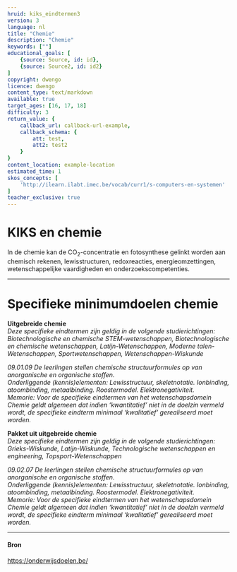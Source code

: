 ```yaml
---
hruid: kiks_eindtermen3
version: 3
language: nl
title: "Chemie"
description: "Chemie"
keywords: [""]
educational_goals: [
    {source: Source, id: id}, 
    {source: Source2, id: id2}
]
copyright: dwengo
licence: dwengo
content_type: text/markdown
available: true
target_ages: [16, 17, 18]
difficulty: 3
return_value: {
    callback_url: callback-url-example,
    callback_schema: {
        att: test,
        att2: test2
    }
}
content_location: example-location
estimated_time: 1
skos_concepts: [
    'http://ilearn.ilabt.imec.be/vocab/curr1/s-computers-en-systemen'
]
teacher_exclusive: true
---
```


# KIKS en chemie

In de chemie kan de CO<sub>2</sub>-concentratie en fotosynthese gelinkt worden aan chemisch rekenen, lewisstructuren, redoxreacties, energieomzettingen, wetenschappelijke
vaardigheden en onderzoekscompetenties.

-----

# Specifieke minimumdoelen chemie

**Uitgebreide chemie**<br>
*Deze specifieke eindtermen zijn geldig in de volgende studierichtingen: Biotechnologische en chemische STEM-wetenschappen, Biotechnologische en chemische wetenschappen, Latijn-Wetenschappen, Moderne talen-Wetenschappen, Sportwetenschappen, Wetenschappen-Wiskunde*

*09.01.09 De leerlingen stellen chemische structuurformules op van anorganische en organische stoffen.* <br>
*Onderliggende (kennis)elementen: Lewisstructuur, skeletnotatie. Ionbinding, atoombinding, metaalbinding. Roostermodel. Elektronegativiteit.* <br>
*Memorie: Voor de specifieke eindtermen van het wetenschapsdomein Chemie geldt algemeen dat indien ‘kwantitatief’ niet in de doelzin vermeld wordt, de specifieke eindterm minimaal ‘kwalitatief’ gerealiseerd moet worden.*

**Pakket uit uitgebreide chemie** <br>
*Deze specifieke eindtermen zijn geldig in de volgende studierichtingen: Grieks-Wiskunde, Latijn-Wiskunde, Technologische wetenschappen en engineering, Topsport-Wetenschappen*

*09.02.07 De leerlingen stellen chemische structuurformules op van anorganische en organische stoffen.* <br>
*Onderliggende (kennis)elementen: Lewisstructuur, skeletnotatie. Ionbinding, atoombinding, metaalbinding. Roostermodel. Elektronegativiteit.* <br>
*Memorie: Voor de specifieke eindtermen van het wetenschapsdomein Chemie geldt algemeen dat indien ‘kwantitatief’ niet in de doelzin vermeld wordt, de specifieke eindterm minimaal ‘kwalitatief’ gerealiseerd moet worden.*

-----

#### Bron
https://onderwijsdoelen.be/

